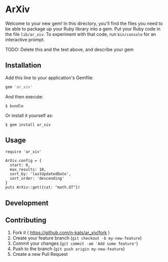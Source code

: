 # ArXiv

Welcome to your new gem! In this directory, you'll find the files you need to be able to package up your Ruby library into a gem. Put your Ruby code in the file `lib/ar_xiv`. To experiment with that code, run `bin/console` for an interactive prompt.

TODO: Delete this and the text above, and describe your gem

## Installation

Add this line to your application's Gemfile:

```ruby
gem 'ar_xiv'
```

And then execute:

    $ bundle

Or install it yourself as:

    $ gem install ar_xiv

## Usage

```
require 'ar_xiv'

ArXiv.config = {
  start: 0,
  max_results: 10,
  sort_by: 'lastUpdatedDate',
  sort_order: 'descending'
}
puts ArXiv::get({cat: "math.GT"})
```

## Development

## Contributing

1. Fork it ( https://github.com/n-kats/ar_xiv/fork )
2. Create your feature branch (`git checkout -b my-new-feature`)
3. Commit your changes (`git commit -am 'Add some feature'`)
4. Push to the branch (`git push origin my-new-feature`)
5. Create a new Pull Request
